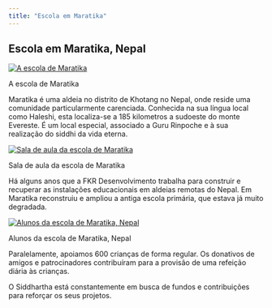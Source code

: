 ```yaml
---
title: "Escola em Maratika"
---
```


##  Escola em Maratika, Nepal 

[ ![A escola de Maratika](/images/img_marakita_vue-150x150.jpg) ](/images/img_marakita_vue.jpg)

A escola de Maratika 

Maratika é uma aldeia no distrito de Khotang no Nepal, onde reside uma comunidade particularmente carenciada. Conhecida na sua língua local como Haleshi, esta localiza-se a 185 kilometros a sudoeste do monte Evereste. É um local especial, associado a Guru Rinpoche e à sua realização do siddhi da vida eterna. 

[ ![Sala de aula da escola de Maratika](/images/img_marakita_cours-150x150.jpg) ](/images/img_marakita_cours.jpg)

Sala de aula da escola de Maratika 

Há alguns anos que a FKR Desenvolvimento trabalha para construir e recuperar as instalações educacionais em aldeias remotas do Nepal. Em Maratika reconstruiu e ampliou a antiga escola primária, que estava já muito degradada. 

[ ![Alunos da escola de Maratika, Nepal](/images/img_marakita_eleves-150x150.jpg) ](/images/img_marakita_eleves.jpg)

Alunos da escola de Maratika, Nepal 

Paralelamente, apoiamos 600 crianças de forma regular. Os donativos de amigos e patrocinadores contribuíram para a provisão de uma refeição diária às crianças. 

O Siddhartha está constantemente em busca de fundos e contribuições para reforçar os seus projetos. 
